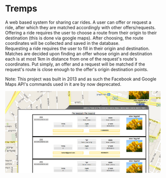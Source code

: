 # Tremps

A web based system for sharing car rides. A user can offer or request a ride, after which they are matched accordingly with other offers/requests.  
Offering a ride requires the user to choose a route from their origin to their destination (this is done via google maps). After choosing, the route coordinates will be collected and saved in the database.  
Requesting a ride requires the user to fill in their origin and destination.  
Matches are decided upon finding an offer whose origin and destination each is at most 1km in distance from one of the request's route's coordinates. Put simply, an offer and a request will be matched if the request's route is close enough to the offer's origin destination points.

Note:
This project was built in 2013 and as such the Facebook and Google Maps API's commands used in it are by now deprecated.

![myTrempsPage](ReadMeImage.png)
